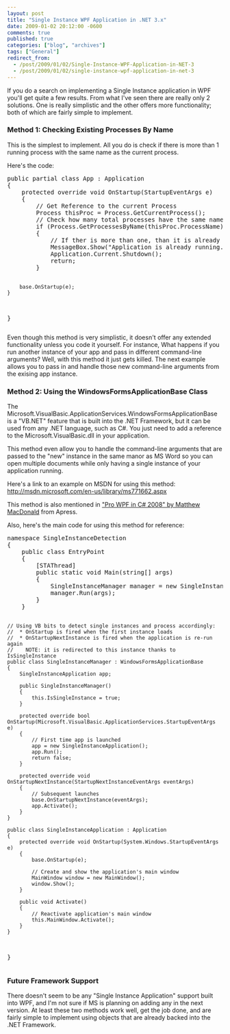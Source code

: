 ```yaml
---
layout: post
title: "Single Instance WPF Application in .NET 3.x"
date: 2009-01-02 20:12:00 -0600
comments: true
published: true
categories: ["blog", "archives"]
tags: ["General"]
redirect_from: 
  - /post/2009/01/02/Single-Instance-WPF-Application-in-NET-3
  - /post/2009/01/02/single-instance-wpf-application-in-net-3
---
```

<!-- more -->
<p>If you do a search on implementing a Single Instance application in WPF you'll get quite a few results. From what I've seen there are really only 2 solutions. One is really simplistic and the other offers more functionality; both of which are fairly simple to implement.</p>
<h3>Method 1: Checking Existing Processes By Name</h3>
<p>This is the simplest to implement. All you do is check if there is more than 1 running process with the same name as the current process.</p>
<p>Here's the code:</p>
<pre class="brush: c-sharp; first-line: 1; tab-size: 4; toolbar: false; ">public partial class App : Application
{
    protected override void OnStartup(StartupEventArgs e)
    {
        // Get Reference to the current Process
        Process thisProc = Process.GetCurrentProcess();
        // Check how many total processes have the same name as the current one
        if (Process.GetProcessesByName(thisProc.ProcessName).Length &gt; 1)
        {
            // If ther is more than one, than it is already running.
            MessageBox.Show("Application is already running.");
            Application.Current.Shutdown();
            return;
        }

        base.OnStartup(e);
    }
}</pre>
<p>Even though this method is very simplistic, it doesn't offer any extended functionality unless you code it yourself. For instance, What happens if you run another instance of your app and pass in different command-line arguments? Well, with this method it just gets killed. The next example allows you to pass in and handle those new command-line arguments from the exising app instance.</p>
<h3>Method 2: Using the WindowsFormsApplicationBase Class</h3>
<p>The Microsoft.VisualBasic.ApplicationServices.WindowsFormsApplicationBase is a "VB.NET" feature that is built into the .NET Framework, but it can be used from any .NET language, such as C#. You just need to add a reference to the Microsoft.VisualBasic.dll in your application.</p>
<p>This method even allow you to handle the command-line arguments that are passed to the "new" instance in the same manor as MS Word so you can open multiple documents while only having a single instance of your application running.</p>
<p>Here's a link to an example on MSDN for using this method: <a href="http://msdn.microsoft.com/en-us/library/ms771662.aspx">http://msdn.microsoft.com/en-us/library/ms771662.aspx</a></p>
<p>This method is also mentioned in <a title="&quot;Pro WPF in C# 2008&quot; by Matthew MacDonald" href="http://www.amazon.com/Pro-WPF-2008-Presentation-Professionals/dp/1590599551?&amp;camp=212361&amp;linkCode=wey&amp;tag=pietschsoft-20&amp;creative=380729" target="_blank">"Pro WPF in C# 2008" by Matthew MacDonald</a> from Apress.&nbsp;</p>
<p>Also, here's the main code for using this method for reference:</p>
<pre class="brush: c-sharp; first-line: 1; tab-size: 4; toolbar: false; ">namespace SingleInstanceDetection
{
    public class EntryPoint
    {
        [STAThread]
        public static void Main(string[] args)
        {
            SingleInstanceManager manager = new SingleInstanceManager();
            manager.Run(args);
        }
    }

    // Using VB bits to detect single instances and process accordingly:
    //  * OnStartup is fired when the first instance loads
    //  * OnStartupNextInstance is fired when the application is re-run again
    //    NOTE: it is redirected to this instance thanks to IsSingleInstance
    public class SingleInstanceManager : WindowsFormsApplicationBase
    {
        SingleInstanceApplication app;

        public SingleInstanceManager()
        {
            this.IsSingleInstance = true;
        }

        protected override bool OnStartup(Microsoft.VisualBasic.ApplicationServices.StartupEventArgs e)
        {
            // First time app is launched
            app = new SingleInstanceApplication();
            app.Run();
            return false;
        }

        protected override void OnStartupNextInstance(StartupNextInstanceEventArgs eventArgs)
        {
            // Subsequent launches
            base.OnStartupNextInstance(eventArgs);
            app.Activate();
        }
    }

    public class SingleInstanceApplication : Application
    {
        protected override void OnStartup(System.Windows.StartupEventArgs e)
        {
            base.OnStartup(e);

            // Create and show the application's main window
            MainWindow window = new MainWindow();
            window.Show();
        }

        public void Activate()
        {
            // Reactivate application's main window
            this.MainWindow.Activate();
        }
    }
}</pre>
<h3>Future Framework Support</h3>
<p>There doesn't seem to be any "Single Instance Application" support built into WPF, and I'm not sure if MS is planning on adding any in the next version. At least these two methods work well, get the job done, and are fairly simple to implement using objects that are already backed into the .NET Framework.</p>
